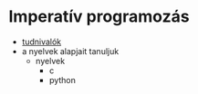 # Imperatív programozás

- [tudnivalók](https://canvas.elte.hu/courses/59082)
- a nyelvek alapjait tanuljuk
    - nyelvek
        - c
        - python
